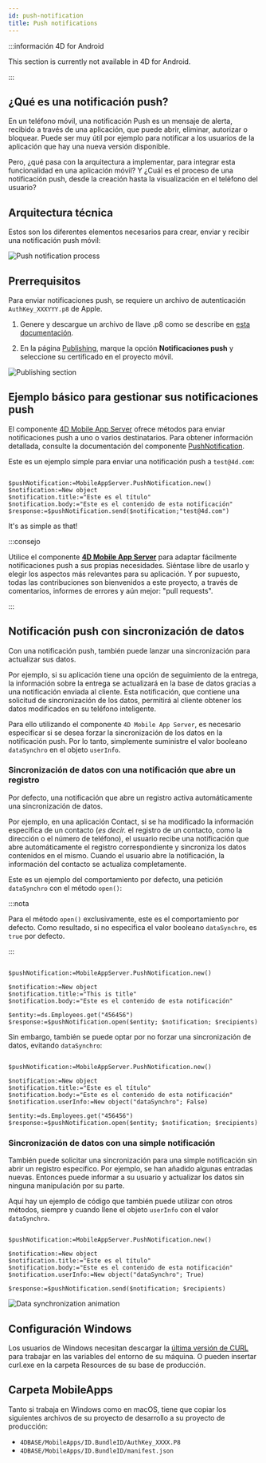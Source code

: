 ```yaml
---
id: push-notification
title: Push notifications
---
```


:::información 4D for Android

This section is currently not available in 4D for Android.

:::

## ¿Qué es una notificación push?

En un teléfono móvil, una notificación Push es un mensaje de alerta, recibido a través de una aplicación, que puede abrir, eliminar, autorizar o bloquear. Puede ser muy útil por ejemplo para notificar a los usuarios de la aplicación que hay una nueva versión disponible.

Pero, ¿qué pasa con la arquitectura a implementar, para integrar esta funcionalidad en una aplicación móvil? Y ¿Cuál es el proceso de una notificación push, desde la creación hasta la visualización en el teléfono del usuario?

## Arquitectura técnica

Estos son los diferentes elementos necesarios para crear, enviar y recibir una notificación push móvil:

![Push notification process](img/4D-for-ios-push-notification.png)

## Prerrequisitos

Para enviar notificaciones push, se requiere un archivo de autenticación `AuthKey_XXXYYY.p8` de Apple.

1. Genere y descargue un archivo de llave .p8 como se describe en [esta documentación](https://github.com/4d-for-ios/4D-Mobile-App-Server/blob/master/Documentation/Generate_p8.md).

2. En la página [Publishing](../project-definition/publishing), marque la opción **Notificaciones push** y seleccione su certificado en el proyecto móvil.

![Publishing section](img/push-notification-publishing-section.png)


## Ejemplo básico para gestionar sus notificaciones push

El componente [4D Mobile App Server](https://github.com/4d-for-ios/4D-Mobile-App-Server/tree/master) ofrece métodos para enviar notificaciones push a uno o varios destinatarios. Para obtener información detallada, consulte la documentación del componente [PushNotification](https://github.com/4d-for-ios/4D-Mobile-App-Server/blob/master/Documentation/Classes/PushNotification.md).

Este es un ejemplo simple para enviar una notificación push a `test@4d.com`:

```4d

$pushNotification:=MobileAppServer.PushNotification.new() 
$notification:=New object 
$notification.title:="Este es el título" 
$notification.body:="Este es el contenido de esta notificación" 
$response:=$pushNotification.send($notification;"test@4d.com")

```

It's as simple as that!

:::consejo

Utilice el componente [**4D Mobile App Server**](https://github.com/4d-for-ios/4D-Mobile-App-Server/blob/master/Documentation/Classes/PushNotification.md) para adaptar fácilmente notificaciones push a sus propias necesidades. Siéntase libre de usarlo y elegir los aspectos más relevantes para su aplicación. Y por supuesto, todas las contribuciones son bienvenidos a este proyecto, a través de comentarios, informes de errores y aún mejor: "pull requests".

:::

## Notificación push con sincronización de datos

Con una notificación push, también puede lanzar una sincronización para actualizar sus datos.

Por ejemplo, si su aplicación tiene una opción de seguimiento de la entrega, la información sobre la entrega se actualizará en la base de datos gracias a una notificación enviada al cliente. Esta notificación, que contiene una solicitud de sincronización de los datos, permitirá al cliente obtener los datos modificados en su teléfono inteligente.

Para ello utilizando el componente `4D Mobile App Server`, es necesario especificar si se desea forzar la sincronización de los datos en la notificación push. Por lo tanto, simplemente suministre el valor booleano `dataSynchro` en el objeto `userInfo`.

### Sincronización de datos con una notificación que abre un registro

Por defecto, una notificación que abre un registro activa automáticamente una sincronización de datos.

Por ejemplo, en una aplicación Contact, si se ha modificado la información específica de un contacto (*es decir.* el registro de un contacto, como la dirección o el número de teléfono), el usuario recibe una notificación que abre automáticamente el registro correspondiente y sincroniza los datos contenidos en el mismo. Cuando el usuario abre la notificación, la información del contacto se actualiza completamente.

Este es un ejemplo del comportamiento por defecto, una petición `dataSynchro` con el método `open()`:

:::nota

Para el método `open()` exclusivamente, este es el comportamiento por defecto. Como resultado, si no especifica el valor booleano `dataSynchro`, es `true` por defecto.

:::

```4d

$pushNotification:=MobileAppServer.PushNotification.new()

$notification:=New object
$notification.title:="This is title" 
$notification.body:="Este es el contenido de esta notificación" 

$entity:=ds.Employees.get("456456")
$response:=$pushNotification.open($entity; $notification; $recipients)

```

Sin embargo, también se puede optar por no forzar una sincronización de datos, evitando `dataSynchro`:

```4d

$pushNotification:=MobileAppServer.PushNotification.new()

$notification:=New object
$notification.title:="Este es el título" 
$notification.body:="Este es el contenido de esta notificación" 
$notification.userInfo:=New object("dataSynchro"; False)

$entity:=ds.Employees.get("456456")
$response:=$pushNotification.open($entity; $notification; $recipients)

```

### Sincronización de datos con una simple notificación

También puede solicitar una sincronización para una simple notificación sin abrir un registro específico. Por ejemplo, se han añadido algunas entradas nuevas. Entonces puede informar a su usuario y actualizar los datos sin ninguna manipulación por su parte.

Aquí hay un ejemplo de código que también puede utilizar con otros métodos, siempre y cuando llene el objeto `userInfo` con el valor `dataSynchro`.

```4d

$pushNotification:=MobileAppServer.PushNotification.new()

$notification:=New object
$notification.title:="Este es el título" 
$notification.body:="Este es el contenido de esta notificación" 
$notification.userInfo:=New object("dataSynchro"; True)

$response:=$pushNotification.send($notification; $recipients)

```
![Data synchronization animation](img/pushandSynchro.gif)

## Configuración Windows

Los usuarios de Windows necesitan descargar la [última versión de CURL](https://curl.se/download.html) para trabajar en las variables del entorno de su máquina. O pueden insertar curl.exe en la carpeta Resources de su base de producción.

## Carpeta MobileApps

Tanto si trabaja en Windows como en macOS, tiene que copiar los siguientes archivos de su proyecto de desarrollo a su proyecto de producción:

- `4DBASE/MobileApps/ID.BundleID/AuthKey_XXXX.P8`
- `4DBASE/MobileApps/ID.BundleID/manifest.json`


